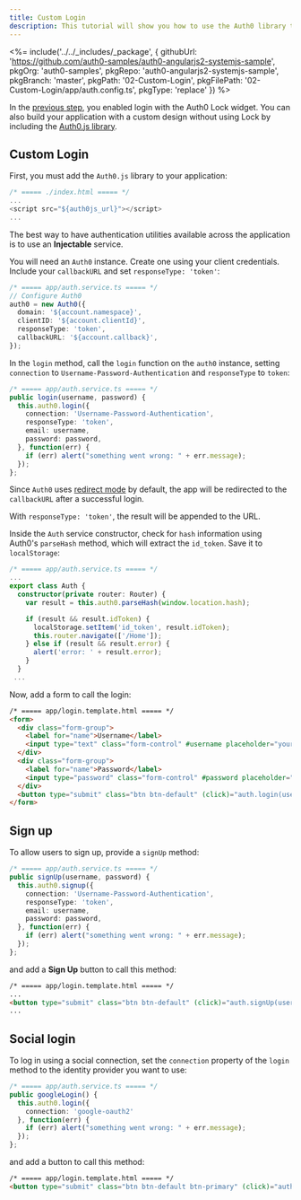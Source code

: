 ```yaml
---
title: Custom Login
description: This tutorial will show you how to use the Auth0 library to add custom authentication and authorization to your web app.
---
```


<%= include('../../_includes/_package', {
  githubUrl: 'https://github.com/auth0-samples/auth0-angularjs2-systemjs-sample',
  pkgOrg: 'auth0-samples',
  pkgRepo: 'auth0-angularjs2-systemjs-sample',
  pkgBranch: 'master',
  pkgPath: '02-Custom-Login',
  pkgFilePath: '02-Custom-Login/app/auth.config.ts',
  pkgType: 'replace'
}) %>

In the [previous step](/quickstart/spa/angular2/01-login), you enabled login with the Auth0 Lock widget. You can also build your application with a custom design without using Lock by including the [Auth0.js library](https://github.com/auth0/auth0.js).

## Custom Login

First, you must add the `Auth0.js` library to your application:

```typescript
/* ===== ./index.html ===== */
...
<script src="${auth0js_url}"></script>
...
```

The best way to have authentication utilities available across the application is to use an **Injectable** service.

You will need an `Auth0` instance. Create one using your client credentials. Include your `callbackURL` and set `responseType: 'token'`:

```typescript
/* ===== app/auth.service.ts ===== */
// Configure Auth0
auth0 = new Auth0({
  domain: '${account.namespace}',
  clientID: '${account.clientId}',
  responseType: 'token',
  callbackURL: '${account.callback}',
});
```

In the `login` method, call the `login` function on the `auth0` instance, setting `connection` to `Username-Password-Authentication` and `responseType` to `token`:

```typescript
/* ===== app/auth.service.ts ===== */
public login(username, password) {
  this.auth0.login({
    connection: 'Username-Password-Authentication',
    responseType: 'token',
    email: username,
    password: password,
  }, function(err) {
    if (err) alert("something went wrong: " + err.message);
  });
};
```

Since `Auth0` uses [redirect mode](https://github.com/auth0/auth0.js#redirect-mode) by default, the app will be redirected to the `callbackURL` after a successful login.

With `responseType: 'token'`, the result will be appended to the URL.

Inside the `Auth` service constructor, check for `hash` information using  Auth0's `parseHash` method, which will extract the `id_token`. Save it to `localStorage`:

```typescript
/* ===== app/auth.service.ts ===== */
...
export class Auth {
  constructor(private router: Router) {
    var result = this.auth0.parseHash(window.location.hash);

    if (result && result.idToken) {
      localStorage.setItem('id_token', result.idToken);
      this.router.navigate(['/Home']);
    } else if (result && result.error) {
      alert('error: ' + result.error);
    }
  }
 ...
```

Now, add a form to call the login:

```html
/* ===== app/login.template.html ===== */
<form>
  <div class="form-group">
    <label for="name">Username</label>
    <input type="text" class="form-control" #username placeholder="yours@example.com">
  </div>
  <div class="form-group">
    <label for="name">Password</label>
    <input type="password" class="form-control" #password placeholder="your password">
  </div>
  <button type="submit" class="btn btn-default" (click)="auth.login(username.value, password.value)">Login</button>
</form>
```

## Sign up

To allow users to sign up, provide a `signUp` method:

```typescript
/* ===== app/auth.service.ts ===== */
public signUp(username, password) {
  this.auth0.signup({
    connection: 'Username-Password-Authentication',
    responseType: 'token',
    email: username,
    password: password,
  }, function(err) {
    if (err) alert("something went wrong: " + err.message);
  });
};
```

and add a **Sign Up** button to call this method:

```html
/* ===== app/login.template.html ===== */
...
<button type="submit" class="btn btn-default" (click)="auth.signUp(username.value, password.value)">Sign Up</button>
...
```

## Social login

To log in using a social connection, set the `connection` property of the `login` method to the identity provider you want to use:

```typescript
/* ===== app/auth.service.ts ===== */
public googleLogin() {
  this.auth0.login({
    connection: 'google-oauth2'
  }, function(err) {
    if (err) alert("something went wrong: " + err.message);
  });
};
```

and add a button to call this method:

```html
/* ===== app/login.template.html ===== */
<button type="submit" class="btn btn-default btn-primary" (click)="auth.googleLogin()">Login with Google</button>
```
